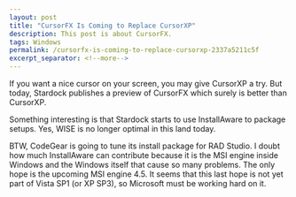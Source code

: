 ```yaml
---
layout: post
title: "CursorFX Is Coming to Replace CursorXP"
description: This post is about CursorFX.
tags: Windows
permalink: /cursorfx-is-coming-to-replace-cursorxp-2337a5211c5f
excerpt_separator: <!--more-->
---
```

If you want a nice cursor on your screen, you may give CursorXP a try. But today, Stardock publishes a preview of CursorFX which surely is better than CursorXP.

Something interesting is that Stardock starts to use InstallAware to package setups. Yes, WISE is no longer optimal in this land today.

BTW, CodeGear is going to tune its install package for RAD Studio. I doubt how much InstallAware can contribute because it is the MSI engine inside Windows and the Windows itself that cause so many problems. The only hope is the upcoming MSI engine 4.5. It seems that this last hope is not yet part of Vista SP1 (or XP SP3), so Microsoft must be working hard on it.
<!--more-->